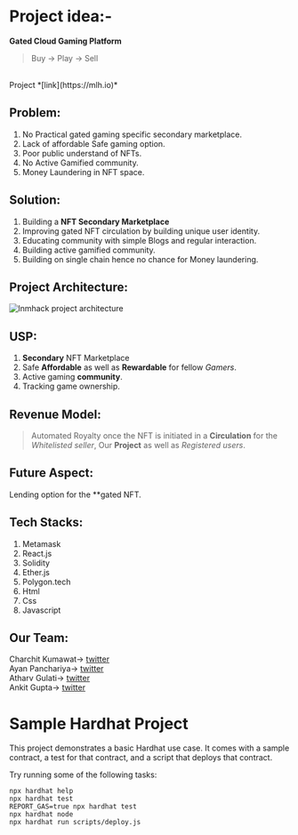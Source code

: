 # Project idea:-

**Gated Cloud Gaming Platform**
<br>
> Buy -> Play -> Sell 
<br>
Project *[link](https://mlh.io)*

## Problem:
1. No Practical gated gaming specific secondary marketplace.
2. Lack of affordable Safe gaming option.
3. Poor public understand of NFTs.
4. No Active Gamified community.
5. Money Laundering in NFT space.

## Solution:

1. Building a **NFT Secondary Marketplace**
2. Improving gated NFT circulation by building unique user identity.
3. Educating community with simple Blogs and regular interaction.
4. Building active gamified community.
5. Building on single chain hence no chance for Money laundering.

## Project Architecture:

![lnmhack project architecture](https://twitter.com/967b967c-c801-4624-8987-7850400581e5)  

## USP:

1. **Secondary** NFT Marketplace
2. Safe **Affordable** as well as **Rewardable** for fellow *Gamers*.
3. Active gaming **community**.
4. Tracking game ownership.

## Revenue Model:

> Automated Royalty once the NFT is initiated in a **Circulation** for the *Whitelisted seller*, Our **Project** as well as *Registered users*. 

## Future Aspect:

Lending option for the **gated NFT.

## Tech Stacks:

1. Metamask
2. React.js
3. Solidity
4. Ether.js
5. Polygon.tech
6. Html
7. Css
8. Javascript

## Our Team:

Charchit Kumawat-> [twitter](https://twitter.com/Charchit_WEB3)
</br>
Ayan Panchariya-> [twitter](https://twitter.com/Sud0_Cr4ckH3ad)
</br>
Atharv Gulati-> [twitter](https://twitter.com/GulatiAtharv)
</br>
Ankit Gupta-> [twitter](https://twitter.com/_this_ankit)

# Sample Hardhat Project

This project demonstrates a basic Hardhat use case. It comes with a sample contract, a test for that contract, and a script that deploys that contract.

Try running some of the following tasks:

```shell
npx hardhat help
npx hardhat test
REPORT_GAS=true npx hardhat test
npx hardhat node
npx hardhat run scripts/deploy.js
```
